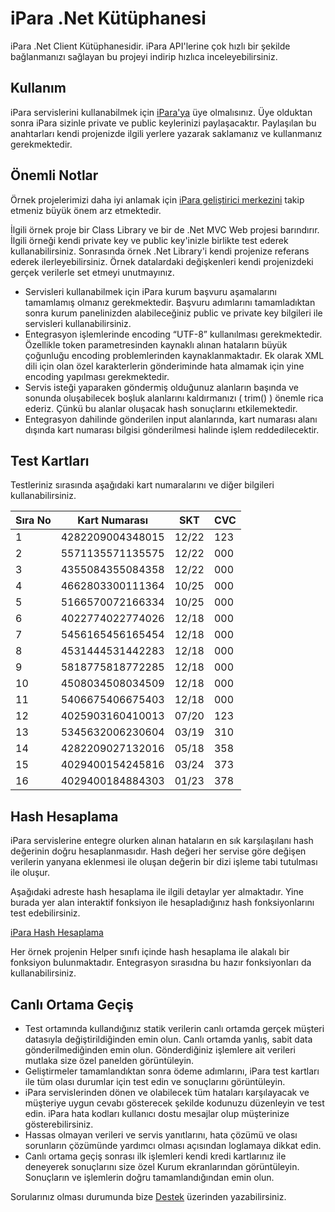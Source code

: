 iPara .Net Kütüphanesi
===================

iPara .Net Client Kütüphanesidir. iPara API'lerine çok hızlı bir şekilde bağlanmanızı sağlayan bu projeyi indirip hızlıca inceleyebilirsiniz. 


## Kullanım

iPara servislerini kullanabilmek için [iPara'ya](https://www.ipara.com.tr) üye olmalısınız. Üye olduktan sonra iPara sizinle private ve public keylerinizi paylaşacaktır. Paylaşılan bu anahtarları kendi projenizde ilgili yerlere yazarak saklamanız ve kullanmanız gerekmektedir.

## Önemli Notlar

Örnek projelerimizi daha iyi anlamak için [iPara geliştirici merkezini](http://dev.ipara.com.tr) takip etmeniz büyük önem arz etmektedir. 

İlgili örnek proje bir Class Library ve bir de .Net MVC Web projesi barındırır. İlgili örneği kendi private key ve public key'inizle birlikte test ederek kullanabilirsiniz. Sonrasında örnek .Net Library'i kendi projenize referans ederek ilerleyebilirsiniz. Örnek datalardaki değişkenleri kendi projenizdeki gerçek verilerle set etmeyi unutmayınız. 

* Servisleri kullanabilmek için iPara kurum başvuru aşamalarını tamamlamış olmanız gerekmektedir. Başvuru adımlarını tamamladıktan sonra kurum panelinizden alabileceğiniz public ve private key bilgileri ile servisleri kullanabilirsiniz.
* Entegrasyon işlemlerinde encoding “UTF-8” kullanılması gerekmektedir. Özellikle token parametresinden kaynaklı alınan hataların büyük çoğunluğu encoding problemlerinden kaynaklanmaktadır. Ek olarak XML dili için olan özel karakterlerin gönderiminde hata almamak için yine encoding yapılması gerekmektedir.
* Servis isteği yaparaken göndermiş olduğunuz alanların başında ve sonunda oluşabilecek boşluk alanlarını kaldırmanızı ( trim() ) önemle rica ederiz. Çünkü bu alanlar oluşacak hash sonuçlarını etkilemektedir.
* Entegrasyon dahilinde gönderilen input alanlarında, kart numarası alanı dışında kart numarası bilgisi gönderilmesi halinde işlem reddedilecektir.

## Test Kartları

Testleriniz sırasında aşağıdaki kart numaralarını ve diğer bilgileri kullanabilirsiniz. 

| Sıra No 	| Kart Numarası    	| SKT   	| CVC 	|
|---------	|------------------	|-------	|-----	|
| 1       	| 4282209004348015 	| 12/22 	| 123 	|
| 2       	| 5571135571135575 	| 12/22 	| 000 	|
| 3       	| 4355084355084358 	| 12/22 	| 000 	|
| 4       	| 4662803300111364 	| 10/25 	| 000 	|
| 5       	| 5166570072166334 	| 10/25 	| 000 	|
| 6       	| 4022774022774026 	| 12/18 	| 000 	|
| 7       	| 5456165456165454 	| 12/18 	| 000 	|
| 8       	| 4531444531442283 	| 12/18 	| 000 	|
| 9       	| 5818775818772285 	| 12/18 	| 000 	|
| 10      	| 4508034508034509 	| 12/18 	| 000 	|
| 11      	| 5406675406675403 	| 12/18 	| 000 	|
| 12      	| 4025903160410013 	| 07/20 	| 123 	|
| 13      	| 5345632006230604 	| 03/19 	| 310 	|
| 14      	| 4282209027132016 	| 05/18 	| 358 	|
| 15      	| 4029400154245816 	| 03/24 	| 373 	|
| 16      	| 4029400184884303 	| 01/23 	| 378 	|

## Hash Hesaplama
iPara servislerine entegre olurken alınan hataların en sık karşılaşılanı hash değerinin doğru hesaplanmasıdır. Hash değeri her servise göre değişen verilerin yanyana eklenmesi ile oluşan değerin bir dizi işleme tabi tutulması ile oluşur. 

Aşağıdaki adreste hash hesaplama ile ilgili detaylar yer almaktadır. Yine burada yer alan interaktif fonksiyon ile hesapladığınız hash fonksiyonlarını test edebilirsiniz. 

[iPara Hash Hesaplama](https://dev.ipara.com.tr/#hashCalculate) 

Her örnek projenin Helper sınıfı içinde hash hesaplama ile alakalı bir fonksiyon bulunmaktadır. Entegrasyon sırasıdna bu hazır fonksiyonları da kullanabilirsiniz. 

## Canlı Ortama Geçiş 

* Test ortamında kullandığınız statik verilerin canlı ortamda gerçek müşteri datasıyla değiştirildiğinden emin olun.
Canlı ortamda yanlış, sabit data gönderilmediğinden emin olun. Gönderdiğiniz işlemlere ait verileri mutlaka size özel panelden görüntüleyin.
* Geliştirmeler tamamlandıktan sonra ödeme adımlarını, iPara test kartları ile tüm olası durumlar için test edin ve sonuçlarını görüntüleyin.
* iPara servislerinden dönen ve olabilecek tüm hataları karşılayacak ve müşteriye uygun cevabı gösterecek şekilde kodunuzu düzenleyin ve test edin. iPara hata kodları kullanıcı dostu mesajlar olup müşterinize gösterebilirsiniz.
* Hassas olmayan verileri ve servis yanıtlarını, hata çözümü ve olası sorunların çözümünde yardımcı olması açısından loglamaya dikkat edin.
* Canlı ortama geçiş sonrası ilk işlemleri kendi kredi kartlarınız ile deneyerek sonuçlarını size özel Kurum ekranlarından görüntüleyin. Sonuçların ve işlemlerin doğru tamamlandığından emin olun.

Sorularınız olması durumunda bize [Destek](http://dev.ipara.com.tr/Home/Support) üzerinden yazabilirsiniz. 
